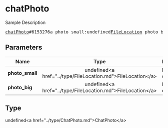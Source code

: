 # chatPhoto

Sample Description

<pre>
<a href="../constructor/chatPhoto.md">chatPhoto</a>#6153276a photo_small:undefined<a href="../type/FileLocation.md">FileLocation</a> photo_big:undefined<a href="../type/FileLocation.md">FileLocation</a> = undefined<a href="../type/ChatPhoto.md">ChatPhoto</a>;
</pre>

## Parameters

| Name | Type | Description |
|------|:----:|-------------|
| **photo_small** | undefined&lt;a href=&#34;../type/FileLocation.md&#34;&gt;FileLocation&lt;/a&gt; | Param description |
| **photo_big** | undefined&lt;a href=&#34;../type/FileLocation.md&#34;&gt;FileLocation&lt;/a&gt; | Param description |

## Type

undefined&lt;a href=&#34;../type/ChatPhoto.md&#34;&gt;ChatPhoto&lt;/a&gt;
